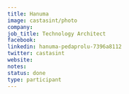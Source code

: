 ```yaml
---
title: Hanuma
image: castasint/photo
company:
job_title: Technology Architect
facebook:
linkedin: hanuma-pedaprolu-7396a8112
twitter: castasint
website:
notes:
status: done
type: participant
---
```


<!-- put more details about participant here -->
